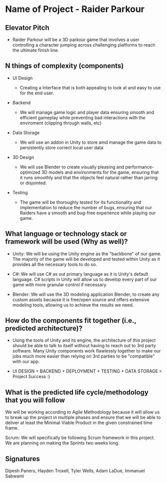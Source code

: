 # Name of Project - Raider Parkour


## Elevator Pitch
- Raider Parkour will be a 3D parkour game that involves a user controlling a character jumping across challenging platforms to reach the ultimate finish line. 

## N things of complexity (components)

- UI Design
  - Creating a Interface that is both appealing to look at and easy to use for the end user. 

- Backend
  - We will manage game logic and player data ensuring smooth and efficient gameplay while preventing bad interactions with the enviroment (clipping through walls, etc)

- Data Storage
  - We will use an addon in Unity to store amd manage the game data to persistently store correct local user data

- 3D Design
  - We will use Blender to create visually pleasing and performance-optimized 3D models and environments for the game, ensuring that it runs smoothly and that the objects feel natural rather than jarring or disjointed.

- Testing
  - The game will be thoroughly tested for its functionality and implementation to reduce the number of bugs, ensuring that our Raiders have a smooth and bug-free experience while playing our game.
  
## What language or technology stack or framework will be used (Why as well)?
- Unity: We will be using the Unity engine as the "backbone" of our game. The majority of the game will be developed and tested within Unity as it provides all the necessary tools to do so.
  
- C#: We will use C# as out primary language as it is Unity's default language. C# scripts in Unity will allow us to develop every part of our game with more granular control if necessary.
  
- Blender: We will use the 3D modeling application Blender, to create any custom assets because it is free/open source and offers extensive modeling tools, allowing us to achieve the results we need.

## How do the components fit together (i.e., predicted architecture)?
- Using the tools of Unity and its engine, the architecture of this project should be able to talk to itself without having to reach out to 3rd party software. Many Unity components work flawlessly together to make our jobs much more easier than relying on 3rd parties to be "compatible" with our app. 

- UI DESIGN + BACKEND + DEPLOYMENT + TESTING + DATA STORAGE   =  Project Success :) 
 


## What is the predicted life cycle/methodology that you will follow

  We will be working according to Agile Methodology because it will allow us to break up the project in multiple phases and ensure that we will be able to deliver at least the Minimal Viable Product in the given constrained time frame.

  Scrum:
  We will specifically be following Scrum framework in this project. We are planning on making the Sprints two weeks long.

## Signatures

  Dipesh Paneru, Hayden Troxell, Tyler Wells, Adam LaDue, Immanuel Sabwami
